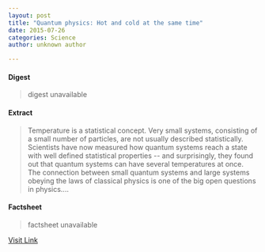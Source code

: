 ```yaml
---
layout: post
title: "Quantum physics: Hot and cold at the same time"
date: 2015-07-26
categories: Science
author: unknown author

---
```



#### Digest
>digest unavailable

#### Extract
>Temperature is a statistical concept. Very small systems, consisting of a small number of particles, are not usually described statistically. Scientists have now measured how quantum systems reach a state with well defined statistical properties -- and surprisingly, they found out that quantum systems can have several temperatures at once. The connection between small quantum systems and large systems obeying the laws of classical physics is one of the big open questions in physics....

#### Factsheet
>factsheet unavailable

[Visit Link](http://feeds.sciencedaily.com/~r/sciencedaily/~3/r2CcwrJyqYg/150409143037.htm)


